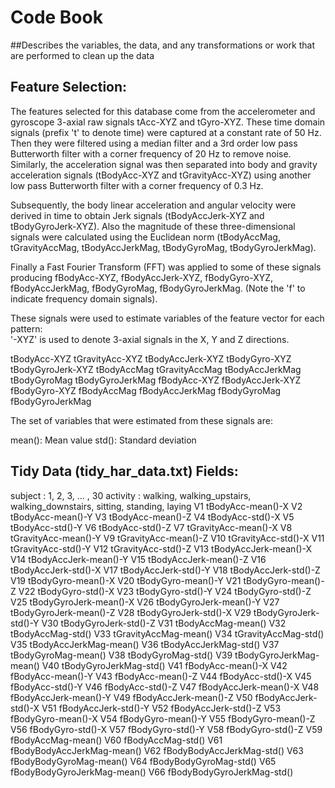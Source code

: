 Code Book
========================

##Describes the variables, the data, and any transformations or work that are performed to clean up the data

Feature Selection: 
------------------------

The features selected for this database come from the accelerometer and gyroscope 3-axial raw signals tAcc-XYZ and tGyro-XYZ. These time domain signals (prefix 't' to denote time) were captured at a constant rate of 50 Hz. Then they were filtered using a median filter and a 3rd order low pass Butterworth filter with a corner frequency of 20 Hz to remove noise. Similarly, the acceleration signal was then separated into body and gravity acceleration signals (tBodyAcc-XYZ and tGravityAcc-XYZ) using another low pass Butterworth filter with a corner frequency of 0.3 Hz. 

Subsequently, the body linear acceleration and angular velocity were derived in time to obtain Jerk signals (tBodyAccJerk-XYZ and tBodyGyroJerk-XYZ). Also the magnitude of these three-dimensional signals were calculated using the Euclidean norm (tBodyAccMag, tGravityAccMag, tBodyAccJerkMag, tBodyGyroMag, tBodyGyroJerkMag). 

Finally a Fast Fourier Transform (FFT) was applied to some of these signals producing fBodyAcc-XYZ, fBodyAccJerk-XYZ, fBodyGyro-XYZ, fBodyAccJerkMag, fBodyGyroMag, fBodyGyroJerkMag. (Note the 'f' to indicate frequency domain signals). 

These signals were used to estimate variables of the feature vector for each pattern:  
'-XYZ' is used to denote 3-axial signals in the X, Y and Z directions.

tBodyAcc-XYZ
tGravityAcc-XYZ
tBodyAccJerk-XYZ
tBodyGyro-XYZ
tBodyGyroJerk-XYZ
tBodyAccMag
tGravityAccMag
tBodyAccJerkMag
tBodyGyroMag
tBodyGyroJerkMag
fBodyAcc-XYZ
fBodyAccJerk-XYZ
fBodyGyro-XYZ
fBodyAccMag
fBodyAccJerkMag
fBodyGyroMag
fBodyGyroJerkMag

The set of variables that were estimated from these signals are: 

mean(): Mean value
std(): Standard deviation

Tidy Data (tidy_har_data.txt) Fields:
----------------------------------------
subject : 1, 2, 3, ... , 30
activity : walking, walking_upstairs, walking_downstairs, sitting, standing, laying
V1  tBodyAcc-mean()-X
V2  tBodyAcc-mean()-Y
V3  tBodyAcc-mean()-Z
V4  tBodyAcc-std()-X
V5  tBodyAcc-std()-Y
V6  tBodyAcc-std()-Z
V7  tGravityAcc-mean()-X
V8  tGravityAcc-mean()-Y
V9  tGravityAcc-mean()-Z
V10 tGravityAcc-std()-X
V11 tGravityAcc-std()-Y
V12 tGravityAcc-std()-Z
V13 tBodyAccJerk-mean()-X
V14 tBodyAccJerk-mean()-Y
V15 tBodyAccJerk-mean()-Z
V16 tBodyAccJerk-std()-X
V17 tBodyAccJerk-std()-Y
V18 tBodyAccJerk-std()-Z
V19 tBodyGyro-mean()-X
V20 tBodyGyro-mean()-Y
V21 tBodyGyro-mean()-Z
V22 tBodyGyro-std()-X
V23 tBodyGyro-std()-Y
V24 tBodyGyro-std()-Z
V25 tBodyGyroJerk-mean()-X
V26 tBodyGyroJerk-mean()-Y
V27 tBodyGyroJerk-mean()-Z
V28 tBodyGyroJerk-std()-X
V29 tBodyGyroJerk-std()-Y
V30 tBodyGyroJerk-std()-Z
V31 tBodyAccMag-mean()
V32 tBodyAccMag-std()
V33 tGravityAccMag-mean()
V34 tGravityAccMag-std()
V35 tBodyAccJerkMag-mean()
V36 tBodyAccJerkMag-std()
V37 tBodyGyroMag-mean()
V38 tBodyGyroMag-std()
V39 tBodyGyroJerkMag-mean()
V40 tBodyGyroJerkMag-std()
V41 fBodyAcc-mean()-X
V42 fBodyAcc-mean()-Y
V43 fBodyAcc-mean()-Z
V44 fBodyAcc-std()-X
V45 fBodyAcc-std()-Y
V46 fBodyAcc-std()-Z
V47 fBodyAccJerk-mean()-X
V48 fBodyAccJerk-mean()-Y
V49 fBodyAccJerk-mean()-Z
V50 fBodyAccJerk-std()-X
V51 fBodyAccJerk-std()-Y
V52 fBodyAccJerk-std()-Z
V53 fBodyGyro-mean()-X
V54 fBodyGyro-mean()-Y
V55 fBodyGyro-mean()-Z
V56 fBodyGyro-std()-X
V57 fBodyGyro-std()-Y
V58 fBodyGyro-std()-Z
V59 fBodyAccMag-mean()
V60 fBodyAccMag-std()
V61 fBodyBodyAccJerkMag-mean()
V62 fBodyBodyAccJerkMag-std()
V63 fBodyBodyGyroMag-mean()
V64 fBodyBodyGyroMag-std()
V65 fBodyBodyGyroJerkMag-mean()
V66 fBodyBodyGyroJerkMag-std()
